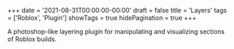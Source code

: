 +++
date = '2021-08-31T00:00:00-00:00'
draft = false
title = 'Layers'
tags = ['Roblox', 'Plugin']
showTags = true
hidePagination = true
+++

A photoshop-like layering plugin for manipulating and visualizing sections of Roblox builds.
